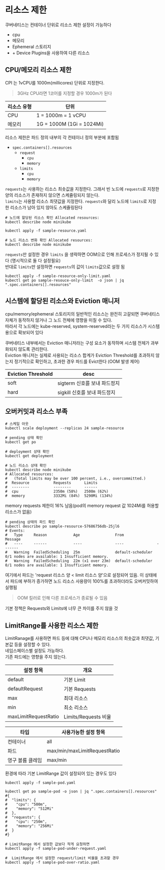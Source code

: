 # 리소스 제한

쿠버네티스는 컨테이너 단위로 리소스 제한 설정이 가능하다
- cpu
- 메모리
- Ephemeral 스토리지
- \+ Device Plugins을 사용하여 다른 리소스

## CPU/메모리 리소스 제한

CPI 는 1vCPU를 1000m(millicores) 단위로 지정한다.
> 3GHz CPU라면 1코어를 지정할 경우 1000m가 된다

| 리소스 유형 | 단위                        |
|--------|---------------------------|
| CPU    | 1 = 1000m = 1 vCPU        |
| 메모리    | 1G = 1000M (1Gi = 1024Mi) |

리소스 제한은 파드 정의 내부의 각 컨테이너 정의 부분에 포함됨
- `spec.containers[].resources`
  - `request`
    - `cpu`
    - `memory`
  - `limits`
    - `cpu`
    - `memory`

`requests`는 사용하는 리소스 최솟값을 지정한다. 그래서 빈 노드에 `requests`로 지정한 양의 리소스가 존재하지 않으면 스케쥴링되지 않는다.  
`limits`는 사용할 리소스 최댓값을 지정한다. `requests`와 달리 노드에 `limits`로 지정한 리소스가 남아 있지 않아도 스케쥴링된다

```shell
# 노드에 할당된 리소스 확인 Allocated resources:
kubectl describe node minikube

kubectl apply -f sample-resource.yaml

# 노드 리소스 변화 확인 Allocated resources:
kubectl describe node minikube
```

`requests`만 설정한 경우 `limits` 을 생략하면 OOM으로 인해 프로세스가 정지될 수 있다 (명시적으로 둘 다 설정필요)  
반대로 `limits`만 설정하면 `requests`의 값이 `limits`값으로 설정 됨

```shell
kubectl apply -f sample-resource-only-limit.yaml
kubectl get po sample-resouce-only-limit  -o json | jq ".spec.containers[].resources"
```

## 시스템에 할당된 리소스와 Eviction 매니저
cpu/memory/ephemeral 스토리지의 일반적인 리소스는 완전히 고갈되면 쿠버네티스 자체가 동작하지 않거나 그 노드 전체에 영향을 미칠 수 있다.  
따라서 각 노드에는 kube-reserved, system-reserved라는 두 가지 리소스가 시스템용으로 확보되어 있다

쿠버네티스 내부에서는 Eviction 매니저라는 구성 요소가 동작하며 시스템 전체가 과부화되지 않도록 관리한다.  
Eviction 매니저는 실제로 사용되는 리소스 합계가 Eviction Threshold를 초과하지 않는지 정기적으로 확인하고, 초과한 경우 파드를 Evict한다  (OOM 발생 제어)

| Eviction Threshold | desc                |
|--------------------|---------------------|
| soft               | sigterm 신호를 보내 파드정지 |
| hard               | sigkill 신호를 보내 파드정지 |

## 오버커밋과 리소스 부족

```shell
# 스케일 아웃
kubectl scale deployment --replicas 24 sample-resource

# pending 상태 확인
kubectl get po

# deployment 상태 확인
kubectl get deployment

# 노드 리소스 상태 확인
kubectl describe node minikube
# Allocated resources:
#   (Total limits may be over 100 percent, i.e., overcommitted.)
#  Resource           Requests      Limits
#  --------           --------      ------
#  cpu                2350m (58%)   2500m (62%)
#  memory             3332Mi (84%)  5290Mi (134%)
```

memory requests 제한이 16% 남음(pod의 memory request 값 1024Mi를 허용할 리소스가 없음)

```shell
# pending 상태의 파드 확인 
kubectl describe po sample-resource-57686756db-25jl6
# Events:
#   Type     Reason            Age                From               Message
#   ----     ------            ----               ----               -------
#   Warning  FailedScheduling  25m                default-scheduler  0/1 nodes are available: 1 Insufficient memory.
#   Warning  FailedScheduling  22m (x1 over 23m)  default-scheduler  0/1 nodes are available: 1 Insufficient memory.
```

여기에서 파드는 'request 리소스 양 < limit 리소스 양'으로 설정되어 있음. 이 상태에서 파드에 부하가 증가하면 노드 리소스 사용량이 100%를 초과하더라도 오버커밋하여 실행됨
> OOM 킬러로 인해 다른 프로세스가 종료될 수 있음

기본 정책은 Requests와 Limits에 너무 큰 차이를 주지 않을 것

## LimitRange를 사용한 리소스 제한

LimitRanage를 사용하면 파드 등에 대해 CPU나 메모리 리소스의 최솟값과 최댓값, 기본값 등을 설정할 수 있다.  
네임스페이스별 설정도 가능하다.  
기존 파드에는 영향을 주지 않는다.

| 설정 항목                | 개요                 |
|----------------------|--------------------|
| default              | 기본 Limit           |
| defaultRequest       | 기본 Requests        |
| max                  | 최대 리소스             |
| min                  | 최소 리소스             |
| maxLimitRequestRatio | Limits/Requests 비율 |

| 타입        | 사용가능한 설정 항목                  |
|-----------|------------------------------|
| 컨테이너      | all                          |
| 파드        | max/min/maxLimitRequestRatio |
| 영구 볼륨 클레임 | max/min                      |

환경에 따라 기본 LimitRange 값이 설정되어 있는 경우도 있다

```shell
kubectl apply -f sample-pod.yaml

kubectl get po sample-pod -o json | jq ".spec.containers[].resources"
#{
#  "limits": {
#    "cpu": "500m",
#    "memory": "512Mi"
#  },
#  "requests": {
#    "cpu": "250m",
#    "memory": "256Mi"
#  }
#}

# LimitRange 에서 설정한 값보다 작게 요청하면
kubectl apply -f sample-pod-under-request.yaml

#  LimitRange 에서 설정한 request/limit 비율을 초과할 경우
kubectl apply -f sample-pod-over-ratio.yaml
```
